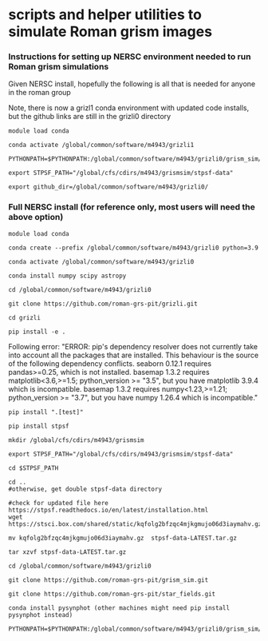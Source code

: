 # scripts and helper utilities to simulate Roman grism images

### Instructions for setting up NERSC environment needed to run Roman grism simulations
Given NERSC install, hopefully the following is all that is needed for anyone in the roman group 

Note, there is now a grizl1 conda environment with updated code installs, but the github links are still in the grizli0 directory

```
module load conda

conda activate /global/common/software/m4943/grizli1

PYTHONPATH=$PYTHONPATH:/global/common/software/m4943/grizli0/grism_sim/py

export STPSF_PATH="/global/cfs/cdirs/m4943/grismsim/stpsf-data"

export github_dir=/global/common/software/m4943/grizli0/
```

### Full NERSC install (for reference only, most users will need the above option)

```
module load conda

conda create --prefix /global/common/software/m4943/grizli0 python=3.9

conda activate /global/common/software/m4943/grizli0

conda install numpy scipy astropy

cd /global/common/software/m4943/grizli0

git clone https://github.com/roman-grs-pit/grizli.git

cd grizli

pip install -e .
```

Following error:
"ERROR: pip's dependency resolver does not currently take into account all the packages that are installed. This behaviour is the source of the following dependency conflicts.
seaborn 0.12.1 requires pandas>=0.25, which is not installed.
basemap 1.3.2 requires matplotlib<3.6,>=1.5; python_version >= "3.5", but you have matplotlib 3.9.4 which is incompatible.
basemap 1.3.2 requires numpy<1.23,>=1.21; python_version >= "3.7", but you have numpy 1.26.4 which is incompatible."

```
pip install ".[test]"

pip install stpsf

mkdir /global/cfs/cdirs/m4943/grismsim

export STPSF_PATH="/global/cfs/cdirs/m4943/grismsim/stpsf-data"

cd $STPSF_PATH

cd .. 
#otherwise, get double stpsf-data directory

#check for updated file here https://stpsf.readthedocs.io/en/latest/installation.html
wget https://stsci.box.com/shared/static/kqfolg2bfzqc4mjkgmujo06d3iaymahv.gz

mv kqfolg2bfzqc4mjkgmujo06d3iaymahv.gz  stpsf-data-LATEST.tar.gz

tar xzvf stpsf-data-LATEST.tar.gz

cd /global/common/software/m4943/grizli0

git clone https://github.com/roman-grs-pit/grism_sim.git

git clone https://github.com/roman-grs-pit/star_fields.git

conda install pysynphot (other machines might need pip install pysynphot instead)

PYTHONPATH=$PYTHONPATH:/global/common/software/m4943/grizli0/grism_sim/py
```
